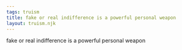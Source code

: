 ```yaml
---
tags: truism
title: fake or real indifference is a powerful personal weapon
layout: truism.njk
---
```


fake or real indifference is a powerful personal weapon
